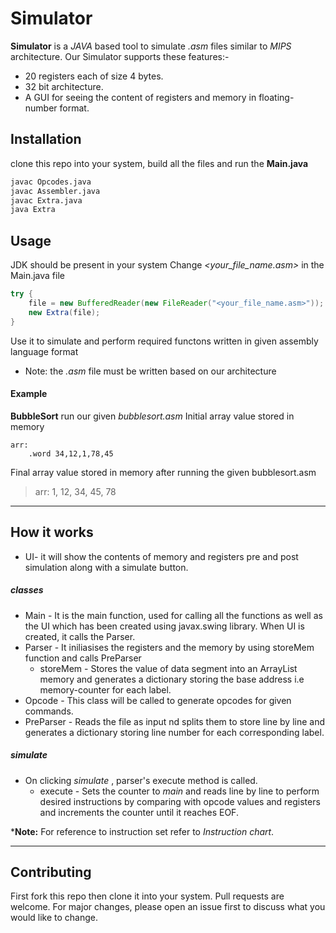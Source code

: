 # Simulator

**Simulator** is a *JAVA* based tool to simulate *.asm* files similar to *MIPS* architecture.
Our Simulator supports these features:-
- 20 registers each of size 4 bytes.
- 32 bit architecture.
- A GUI for seeing the content of registers and memory in floating-number format.

## Installation

clone this repo into your system, build all the files and run the **Main.java**
```bash
javac Opcodes.java
javac Assembler.java
javac Extra.java
java Extra
```

## Usage
JDK should be present in your system
Change *<your_file_name.asm>* in the Main.java file
```java
try {
    file = new BufferedReader(new FileReader("<your_file_name.asm>"));
    new Extra(file);
}
```
Use it to simulate and perform required functons written in given assembly language format
- Note: the *.asm* file must be written based on our architecture

#### Example
 
**BubbleSort**
run our given *bubblesort.asm*
Initial array value stored in memory 
```
arr:
    .word 34,12,1,78,45
```
Final array value stored in memory after running the given bubblesort.asm
> arr: 1, 12, 34, 45, 78

___________________________________
## How it works
- UI- it will show the contents of memory and registers pre and post simulation along with a simulate button. 
##### classes
- Main - It is the main function, used for calling all the functions as well as the UI which has been created using javax.swing library. When UI is created, it calls the Parser.
- Parser - It iniliasises the registers and the memory by using storeMem function and calls PreParser
  - storeMem - Stores the value of data segment into an ArrayList memory and generates a dictionary storing the base address i.e memory-counter for each label.
- Opcode -  This class will be called to generate opcodes for given commands.
- PreParser - Reads the file as input nd splits them to store line by line and generates a dictionary storing line number for each corresponding label.
##### simulate
- On clicking *simulate* , parser's execute method is called.
  - execute - Sets the counter to *main* and reads line by line to perform desired instructions by comparing with opcode values and registers and increments the counter until it reaches EOF.
 
***Note:** For reference to instruction set refer to *Instruction chart*.
___________________________________
## Contributing
First fork this repo then clone it into your system.
Pull requests are welcome. For major changes, please open an issue first to discuss what you would like to change.

